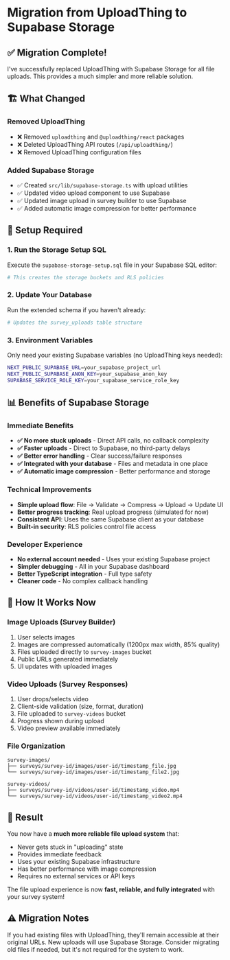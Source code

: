 # Migration from UploadThing to Supabase Storage

## ✅ **Migration Complete!**

I've successfully replaced UploadThing with Supabase Storage for all file uploads. This provides a much simpler and more reliable solution.

## 🏗️ **What Changed**

### **Removed UploadThing**
- ❌ Removed `uploadthing` and `@uploadthing/react` packages
- ❌ Deleted UploadThing API routes (`/api/uploadthing/`)
- ❌ Removed UploadThing configuration files

### **Added Supabase Storage**
- ✅ Created `src/lib/supabase-storage.ts` with upload utilities
- ✅ Updated video upload component to use Supabase
- ✅ Updated image upload in survey builder to use Supabase
- ✅ Added automatic image compression for better performance

## 🚀 **Setup Required**

### 1. **Run the Storage Setup SQL**
Execute the `supabase-storage-setup.sql` file in your Supabase SQL editor:

```bash
# This creates the storage buckets and RLS policies
```

### 2. **Update Your Database**
Run the extended schema if you haven't already:

```bash
# Updates the survey_uploads table structure
```

### 3. **Environment Variables**
Only need your existing Supabase variables (no UploadThing keys needed):

```bash
NEXT_PUBLIC_SUPABASE_URL=your_supabase_project_url
NEXT_PUBLIC_SUPABASE_ANON_KEY=your_supabase_anon_key
SUPABASE_SERVICE_ROLE_KEY=your_supabase_service_role_key
```

## 📊 **Benefits of Supabase Storage**

### **Immediate Benefits**
- **✅ No more stuck uploads** - Direct API calls, no callback complexity
- **✅ Faster uploads** - Direct to Supabase, no third-party delays  
- **✅ Better error handling** - Clear success/failure responses
- **✅ Integrated with your database** - Files and metadata in one place
- **✅ Automatic image compression** - Better performance and storage

### **Technical Improvements**
- **Simple upload flow**: File → Validate → Compress → Upload → Update UI
- **Better progress tracking**: Real upload progress (simulated for now)
- **Consistent API**: Uses the same Supabase client as your database
- **Built-in security**: RLS policies control file access

### **Developer Experience**
- **No external account needed** - Uses your existing Supabase project
- **Simpler debugging** - All in your Supabase dashboard
- **Better TypeScript integration** - Full type safety
- **Cleaner code** - No complex callback handling

## 🔧 **How It Works Now**

### **Image Uploads (Survey Builder)**
1. User selects images
2. Images are compressed automatically (1200px max width, 85% quality)
3. Files uploaded directly to `survey-images` bucket
4. Public URLs generated immediately
5. UI updates with uploaded images

### **Video Uploads (Survey Responses)**  
1. User drops/selects video
2. Client-side validation (size, format, duration)
3. File uploaded to `survey-videos` bucket  
4. Progress shown during upload
5. Video preview available immediately

### **File Organization**
```
survey-images/
├── surveys/survey-id/images/user-id/timestamp_file.jpg
└── surveys/survey-id/images/user-id/timestamp_file2.jpg

survey-videos/
├── surveys/survey-id/videos/user-id/timestamp_video.mp4
└── surveys/survey-id/videos/user-id/timestamp_video2.mp4
```

## 🎯 **Result**

You now have a **much more reliable file upload system** that:
- Never gets stuck in "uploading" state
- Provides immediate feedback
- Uses your existing Supabase infrastructure
- Has better performance with image compression
- Requires no external services or API keys

The file upload experience is now **fast, reliable, and fully integrated** with your survey system!

## ⚠️ **Migration Notes**

If you had existing files with UploadThing, they'll remain accessible at their original URLs. New uploads will use Supabase Storage. Consider migrating old files if needed, but it's not required for the system to work.